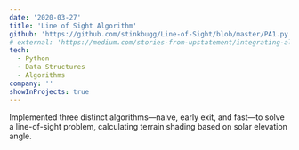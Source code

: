 ```yaml
---
date: '2020-03-27'
title: 'Line of Sight Algorithm'
github: 'https://github.com/stinkbugg/Line-of-Sight/blob/master/PA1.py'
# external: 'https://medium.com/stories-from-upstatement/integrating-algolia-search-with-wordpress-multisite-e2dea3ed449c'
tech:
  - Python
  - Data Structures
  - Algorithms
company: ''
showInProjects: true
---
```


Implemented three distinct algorithms—naive, early exit, and fast—to solve a line-of-sight problem, calculating terrain shading based on solar elevation angle.

